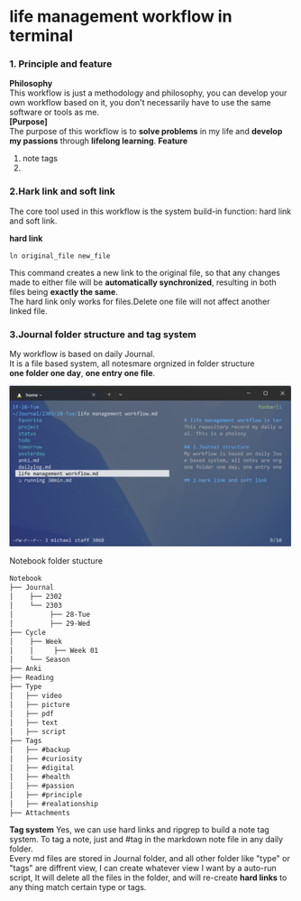 # life management workflow in terminal
### 1. Principle and feature
**Philosophy** <br />
This workflow is just a methodology and philosophy, you can develop your own workflow based on it, you don't necessarily have to use the same software or tools as me.<br />
**[Purpose]** <br />
The purpose of this workflow is to **solve problems** in my life and **develop my passions** through **lifelong learning**.
**Feature**<br />
1. note tags
2. 

### 2.Hark link and soft link
The core tool used in this workflow is the system build-in function: hard link and soft link.<br />

**hard link** <br />
```
ln original_file new_file
```
This command creates a new link to the original file, so that any changes made to either file will be **automatically synchronized**, resulting in both files being **exactly the same**.<br />
The hard link only works for files.Delete one file will not affect another linked file.

### 3.Journal folder structure and tag system
My workflow is based on daily Journal.<br />
It is a file based system, all notesmare orgnized in folder structure <br />
**one folder one day**, **one entry one file**.
<p align="left">
<img src="/src/folder_structure.png" alt="Journal folder structure]" width="500">
</p>

Notebook folder stucture
```
Notebook
├── Journal
│    ├── 2302
│    └── 2303
│         ├── 28-Tue
│         ├── 29-Wed
├── Cycle
│    ├── Week
│    │     ├── Week 01
│    └── Season
├── Anki
├── Reading
├── Type
│   ├── video
│   ├── picture
│   ├── pdf
│   ├── text
│   ├── script
├── Tags
│   ├── #backup
│   ├── #curiosity
│   ├── #digital
│   ├── #health
│   ├── #passion
│   ├── #principle
│   ├── #realationship
├── Attachments

```
**Tag system**
Yes, we can use hard links and ripgrep to build a note tag system. To tag a note, just and #tag in the markdown note file in any daily folder.<br />
Every md files are stored in Journal folder, and all other folder like "type" or "tags" are diffrent view, I can create whatever view I want by a auto-run script, It will delete all the files in the folder, and will re-create **hard links** to any thing match certain type or tags. 
